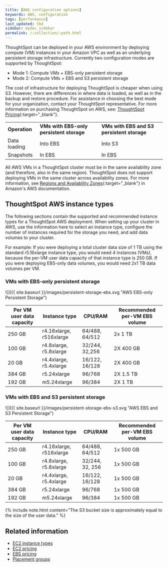 ```yaml
---
title: [AWS configuration options]
keywords: AWS, configuration
tags: [performance]
last_updated: tbd
sidebar: mydoc_sidebar
permalink: /:collection/:path.html
---
```

ThoughtSpot can be deployed in your AWS environment by deploying compute (VM) instances in your Amazon VPC as well as an underlying persistent storage infrastructure. Currently two configuration modes are supported by ThoughtSpot:
- Mode 1: Compute VMs + EBS-only persistent storage
- Mode 2: Compute VMs + EBS and S3 persistent storage

The cost of infrastructure for deploying ThoughtSpot is cheaper when using S3. However, there are differences in where data is loaded, as well as in the backup and restore procedure.  For assistance in choosing the best mode for your organization, contact your ThoughtSpot representative. For more information on purchasing ThoughtSpot on AWS, see: [ThoughtSpot Pricing](https://www.thoughtspot.com/pricing){:target="_blank"}.

<table width="100%" border="0">
  <tbody>
    <tr>
      <td><b>Operation</b></td>
      <td><b>VMs with EBS-only persistent storage</b></td>
      <td><b>VMs with EBS and S3 persistent storage</b></td>
    </tr>
    <tr>
      <td>Data loading</td>
      <td>Into EBS</td>
      <td>Into S3</td>
    </tr>
    <tr>
      <td>Snapshots</td>
      <td>In EBS</td>
      <td>In EBS</td>
    </tr>
  </tbody>
</table>


All AWS VMs in a ThoughtSpot cluster must be in the same availability zone (and therefore, also in the same region). ThoughtSpot does not support deploying VMs in the same cluster across availability zones. For more information, see [Regions and Availability Zones](https://docs.aws.amazon.com/AmazonRDS/latest/UserGuide/Concepts.RegionsAndAvailabilityZones.html){:target="_blank"} in Amazon's AWS documentation.

## ThoughtSpot AWS instance types

The following sections contain the supported and recommended instance types for a ThoughtSpot AWS deployment. When setting up your cluster in AWS, use the information here to select an instance type, configure the number of instances required for the storage you need, and add data volumes to your cluster.

For example: If you were deploying a total cluster data size of 1 TB using the standard r5.16xlarge instance type, you would need 4 instances (VMs), because the per-VM user data capacity of that instance type is 250 GB. If you were deploying EBS-only data volumes, you would need 2x1 TB data volumes per VM.

### VMs with EBS-only persistent storage

![]({{ site.baseurl }}/images/persistent-storage-ebs.svg "AWS EBS-only Persistent Storage")

| Per VM user data capacity | Instance type | CPU/RAM | Recommended per-VM EBS volume |
| --- | --- | --- |--- |
| 250 GB | r4.16xlarge, r516xlarge | 64/488, 64/512 | 2x 1 TB |
| 100 GB | r4.8xlarge, r5.8xlarge | 32/244, 32,256 | 2X 400 GB |
| 20 GB | r4.4xlarge, r5.4xlarge | 16/122, 16/128 | 2X 400 GB |
| 384 GB | r5.24xlarge | 96/768 | 2X 1.5 TB |
| 192 GB | m5.24xlarge | 96/384 | 2X 1 TB |

### VMs with EBS and S3 persistent storage

![]({{ site.baseurl }}/images/persistent-storage-ebs-s3.svg "AWS EBS and S3 Persistent Storage")

| Per VM user data capacity | Instance type | CPU/RAM | Recommended per-VM EBS volume |
| --- | --- | --- |--- |
| 250 GB | r4.16xlarge, r516xlarge | 64/488, 64/512 | 1x 500 GB |
| 100 GB | r4.8xlarge, r5.8xlarge | 32/244, 32, 256 | 1x 500 GB |
| 20 GB | r4.4xlarge, r5.4xlarge | 16/122, 16/128 | 1x 500 GB |
| 384 GB | r5.24xlarge | 96/768 | 1x 500 GB |
| 192 GB | m5.24xlarge | 96/384 | 1x 500 GB |

{% include note.html content="The S3 bucket size is approximately equal to the size of the user data." %}

## Related information

- [EC2 instance types](https://aws.amazon.com/ec2/instance-types/)
- [EC2 pricing](https://aws.amazon.com/ec2/pricing/)
- [EBS pricing](https://aws.amazon.com/ebs/pricing/)
- [Placement groups](http://docs.aws.amazon.com/AWSEC2/latest/UserGuide/placement-groups.html)
